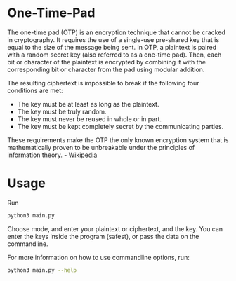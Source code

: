 # One-Time-Pad

The one-time pad (OTP) is an encryption technique that cannot be cracked in cryptography. It requires the use of a single-use pre-shared key that is equal to the size of the message being sent. In OTP, a plaintext is paired with a random secret key (also referred to as a one-time pad). Then, each bit or character of the plaintext is encrypted by combining it with the corresponding bit or character from the pad using modular addition.

The resulting ciphertext is impossible to break if the following four conditions are met:
- The key must be at least as long as the plaintext.
- The key must be truly random.
- The key must never be reused in whole or in part.
- The key must be kept completely secret by the communicating parties.

These requirements make the OTP the only known encryption system that is mathematically proven to be unbreakable under the principles of information theory. - [Wikipedia](https://en.wikipedia.org/wiki/One-time_pad)

# Usage
Run 
```bash
python3 main.py
```

Choose mode, and enter your plaintext or ciphertext, and the key. You can enter the keys inside the program (safest), or pass the data on the commandline.


For more information on how to use commandline options, run:
```bash
python3 main.py --help
```
